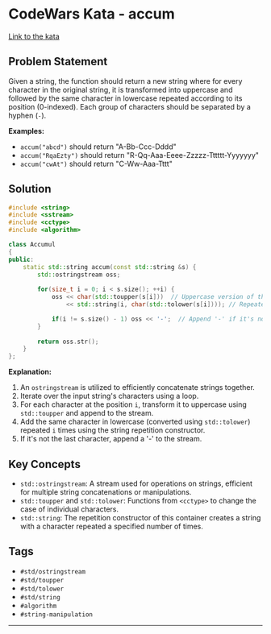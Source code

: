 # CodeWars Kata - accum

[Link to the kata](https://www.codewars.com/kata/5667e8f4e3f572a8f2000039/train/cpp)

## Problem Statement

Given a string, the function should return a new string where for every character in the original string, it is transformed into uppercase and followed by the same character in lowercase repeated according to its position (0-indexed). Each group of characters should be separated by a hyphen (`-`).

**Examples:**

- `accum("abcd")` should return "A-Bb-Ccc-Dddd"
- `accum("RqaEzty")` should return "R-Qq-Aaa-Eeee-Zzzzz-Tttttt-Yyyyyyy"
- `accum("cwAt")` should return "C-Ww-Aaa-Tttt"

## Solution

```cpp
#include <string>
#include <sstream>
#include <cctype>
#include <algorithm>

class Accumul
{
public:
    static std::string accum(const std::string &s) {
        std::ostringstream oss;
        
        for(size_t i = 0; i < s.size(); ++i) {
            oss << char(std::toupper(s[i]))  // Uppercase version of the character
                << std::string(i, char(std::tolower(s[i]))); // Repeated lowercase version

            if(i != s.size() - 1) oss << '-';  // Append '-' if it's not the last element
        }
        
        return oss.str();
    }
};
```

**Explanation:**

1. An `ostringstream` is utilized to efficiently concatenate strings together.
2. Iterate over the input string's characters using a loop.
3. For each character at the position `i`, transform it to uppercase using `std::toupper` and append to the stream.
4. Add the same character in lowercase (converted using `std::tolower`) repeated `i` times using the string repetition constructor.
5. If it's not the last character, append a '-' to the stream.

## Key Concepts

- `std::ostringstream`: A stream used for operations on strings, efficient for multiple string concatenations or manipulations.
- `std::toupper` and `std::tolower`: Functions from `<cctype>` to change the case of individual characters.
- `std::string`: The repetition constructor of this container creates a string with a character repeated a specified number of times.

## Tags

- `#std/ostringstream`
- `#std/toupper`
- `#std/tolower`
- `#std/string`
- `#algorithm`
- `#string-manipulation`

---